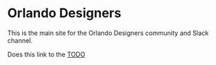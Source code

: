 # Orlando Designers

This is the main site for the Orlando Designers community and Slack channel.

Does this link to the [TODO](TODO)
